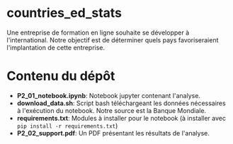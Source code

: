 # countries_ed_stats
Une entreprise de formation en ligne souhaite se développer à l'international. Notre objectif est de déterminer quels pays favoriseraient l'implantation de cette entreprise.
# Contenu du dépôt
- **P2_01_notebook.ipynb**: Notebook jupyter contenant l'analyse.
- **download_data.sh**: Script bash téléchargeant les données nécessaires à l'exécution du notebook. Notre source est la Banque Mondiale.
- **requirements.txt**: Modules à installer pour le notebook (à installer avec `pip install -r requirements.txt`)
- **P2_02_support.pdf**: Un PDF présentant les résultats de l'analyse.

